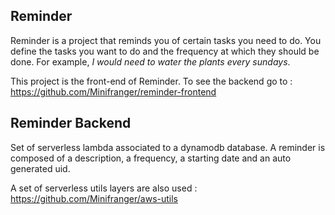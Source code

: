 ## Reminder

Reminder is a project that reminds you of certain tasks you need to do. You define the tasks you want to do and the frequency at which they should be done. For example, *I would need to water the plants every sundays*.

This project is the front-end of Reminder. To see the backend go to : https://github.com/Minifranger/reminder-frontend

## Reminder Backend

Set of serverless lambda associated to a dynamodb database. A reminder is composed of a description, a frequency, a starting date and an auto generated uid.

A set of serverless utils layers are also used : https://github.com/Minifranger/aws-utils
